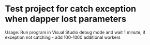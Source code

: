 # Test project for catch exception when dapper lost parameters

Usage:
Run program in Visual Studio debug mode
and wait 1 minute, if exception not catching - add 100-1000 additional workers